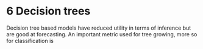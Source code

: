 # 6 Decision trees

Decision tree based models have reduced utility in terms of inference but are good at forecasting. An important metric used for tree growing, more so for classification is 